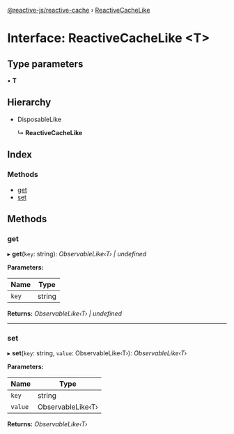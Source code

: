 [@reactive-js/reactive-cache](../README.md) › [ReactiveCacheLike](reactivecachelike.md)

# Interface: ReactiveCacheLike <**T**>

## Type parameters

▪ **T**

## Hierarchy

* DisposableLike

  ↳ **ReactiveCacheLike**

## Index

### Methods

* [get](reactivecachelike.md#get)
* [set](reactivecachelike.md#set)

## Methods

###  get

▸ **get**(`key`: string): *ObservableLike‹T› | undefined*

**Parameters:**

Name | Type |
------ | ------ |
`key` | string |

**Returns:** *ObservableLike‹T› | undefined*

___

###  set

▸ **set**(`key`: string, `value`: ObservableLike‹T›): *ObservableLike‹T›*

**Parameters:**

Name | Type |
------ | ------ |
`key` | string |
`value` | ObservableLike‹T› |

**Returns:** *ObservableLike‹T›*
